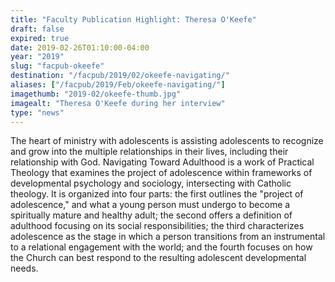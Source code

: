 ```yaml
---
title: "Faculty Publication Highlight: Theresa O'Keefe"
draft: false
expired: true
date: 2019-02-26T01:10:00-04:00
year: "2019"
slug: "facpub-okeefe"
destination: "/facpub/2019/02/okeefe-navigating/"
aliases: ["/facpub/2019/Feb/okeefe-navigating/"]
imagethumb: "2019-02/okeefe-thumb.jpg"
imagealt: "Theresa O'Keefe during her interview"
type: "news"
---
```


The heart of ministry with adolescents is assisting adolescents to recognize and grow into the multiple relationships in their lives, including their relationship with God. Navigating Toward Adulthood is a work of Practical Theology that examines the project of adolescence within frameworks of developmental psychology and sociology, intersecting with Catholic theology. It is organized into four parts: the first outlines the "project of adolescence," and what a young person must undergo to become a spiritually mature and healthy adult; the second offers a definition of adulthood focusing on its social responsibilities; the third characterizes adolescence as the stage in which a person transitions from an instrumental to a relational engagement with the world; and the fourth focuses on how the Church can best respond to the resulting adolescent developmental needs. 

